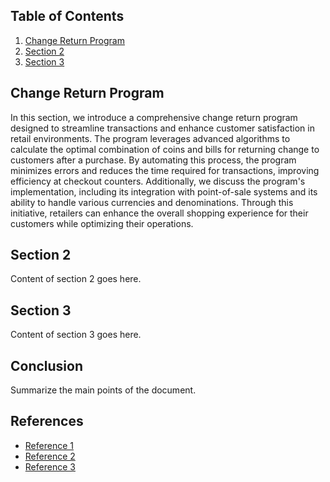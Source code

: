 
## Table of Contents

1. [Change Return Program](#Change-Return-Program)
2. [Section 2](#section-2)
3. [Section 3](#section-3)







## Change Return Program

In this section, we introduce a comprehensive change return program designed to streamline transactions and enhance customer satisfaction in retail environments. The program leverages advanced algorithms to calculate the optimal combination of coins and bills for returning change to customers after a purchase. By automating this process, the program minimizes errors and reduces the time required for transactions, improving efficiency at checkout counters. Additionally, we discuss the program's implementation, including its integration with point-of-sale systems and its ability to handle various currencies and denominations. Through this initiative, retailers can enhance the overall shopping experience for their customers while optimizing their operations.



## Section 2

Content of section 2 goes here.



## Section 3

Content of section 3 goes here.



## Conclusion

Summarize the main points of the document.



## References

- [Reference 1](#)
- [Reference 2](#)
- [Reference 3](#)
